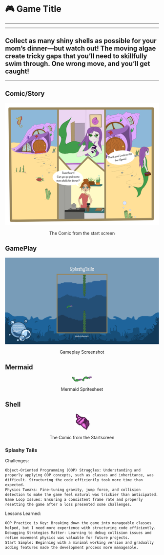 # 🎮 **Game Title** 

---
---
Collect as many shiny shells as possible for your mom’s dinner—but watch out! The moving algae create tricky gaps that you’ll need to skillfully swim through. One wrong move, and you’ll get caught!
---
---

## Comic/Story
<div style="text-align: center;">
  <img src="ComicStartscreen.png" alt="Comic" width="600">
  <p>The Comic from the start screen</p>
</div>

## GamePlay
<div style="text-align: center;">
  <img src="Toth_Laetitia_02.png" alt="Gameplay Screenshot" width="600">
  <p>Gameplay Screenshot</p>
</div>

## Mermaid
<div style="text-align: center;">
  <img src="MermaidSprites.png" alt="Mermaid Spritesheet" width="64">
  <p>Mermaid Spritesheet</p>
</div>

## Shell
<div style="text-align: center;">
  <img src="Shell.png" alt="Shell" width="52">
  <p>The Comic from the Startscreen</p>
</div>


### Splashy Tails


Challenges:

    Object-Oriented Programming (OOP) Struggles: Understanding and properly applying OOP concepts, such as classes and inheritance, was difficult. Structuring the code efficiently took more time than expected.
    Physics Tweaks: Fine-tuning gravity, jump force, and collision detection to make the game feel natural was trickier than anticipated.
    Game Loop Issues: Ensuring a consistent frame rate and properly resetting the game after a loss presented some challenges.

Lessons Learned:

    OOP Practice is Key: Breaking down the game into manageable classes helped, but I need more experience with structuring code efficiently.
    Debugging Strategies Matter: Learning to debug collision issues and refine movement physics was valuable for future projects.
    Start Simple: Beginning with a minimal working version and gradually adding features made the development process more manageable.
